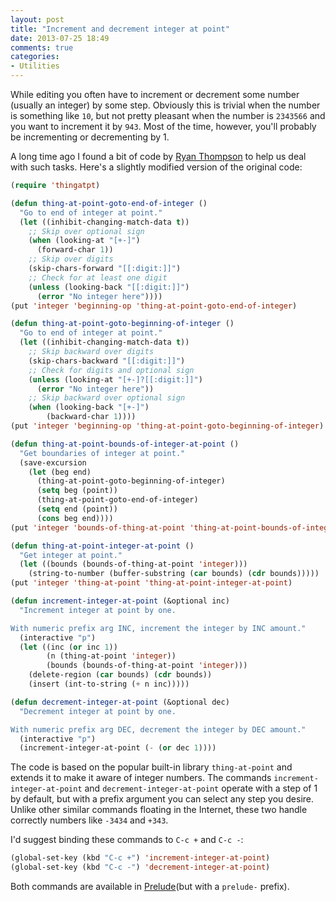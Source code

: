 ```yaml
---
layout: post
title: "Increment and decrement integer at point"
date: 2013-07-25 18:49
comments: true
categories:
- Utilities
---
```


While editing you often have to increment or decrement some number
(usually an integer) by some step. Obviously this is trivial when the
number is something like `10`, but not pretty pleasant when the number
is `2343566` and you want to increment it by `943`. Most of the time,
however, you'll probably be incrementing or decrementing by 1.

A long time ago I found a bit of code by
[Ryan Thompson](https://github.com/DarwinAwardWinner) to help us deal
with such tasks. Here's a slightly modified version of the original code:

``` cl
(require 'thingatpt)

(defun thing-at-point-goto-end-of-integer ()
  "Go to end of integer at point."
  (let ((inhibit-changing-match-data t))
    ;; Skip over optional sign
    (when (looking-at "[+-]")
      (forward-char 1))
    ;; Skip over digits
    (skip-chars-forward "[[:digit:]]")
    ;; Check for at least one digit
    (unless (looking-back "[[:digit:]]")
      (error "No integer here"))))
(put 'integer 'beginning-op 'thing-at-point-goto-end-of-integer)

(defun thing-at-point-goto-beginning-of-integer ()
  "Go to end of integer at point."
  (let ((inhibit-changing-match-data t))
    ;; Skip backward over digits
    (skip-chars-backward "[[:digit:]]")
    ;; Check for digits and optional sign
    (unless (looking-at "[+-]?[[:digit:]]")
      (error "No integer here"))
    ;; Skip backward over optional sign
    (when (looking-back "[+-]")
        (backward-char 1))))
(put 'integer 'beginning-op 'thing-at-point-goto-beginning-of-integer)

(defun thing-at-point-bounds-of-integer-at-point ()
  "Get boundaries of integer at point."
  (save-excursion
    (let (beg end)
      (thing-at-point-goto-beginning-of-integer)
      (setq beg (point))
      (thing-at-point-goto-end-of-integer)
      (setq end (point))
      (cons beg end))))
(put 'integer 'bounds-of-thing-at-point 'thing-at-point-bounds-of-integer-at-point)

(defun thing-at-point-integer-at-point ()
  "Get integer at point."
  (let ((bounds (bounds-of-thing-at-point 'integer)))
    (string-to-number (buffer-substring (car bounds) (cdr bounds)))))
(put 'integer 'thing-at-point 'thing-at-point-integer-at-point)

(defun increment-integer-at-point (&optional inc)
  "Increment integer at point by one.

With numeric prefix arg INC, increment the integer by INC amount."
  (interactive "p")
  (let ((inc (or inc 1))
        (n (thing-at-point 'integer))
        (bounds (bounds-of-thing-at-point 'integer)))
    (delete-region (car bounds) (cdr bounds))
    (insert (int-to-string (+ n inc)))))

(defun decrement-integer-at-point (&optional dec)
  "Decrement integer at point by one.

With numeric prefix arg DEC, decrement the integer by DEC amount."
  (interactive "p")
  (increment-integer-at-point (- (or dec 1))))
```

The code is based on the popular built-in library `thing-at-point` and
extends it to make it aware of integer numbers.  The commands
`increment-integer-at-point` and `decrement-integer-at-point` operate
with a step of 1 by default, but with a prefix argument you can select
any step you desire. Unlike other similar commands floating in the
Internet, these two handle correctly numbers like `-3434` and
`+343`.

I'd suggest binding these commands to `C-c +` and `C-c -`:

``` cl
(global-set-key (kbd "C-c +") 'increment-integer-at-point)
(global-set-key (kbd "C-c -") 'decrement-integer-at-point)
```

Both commands are available in
[Prelude](https://github.com/bbatsov/prelude)(but with a `prelude-`
prefix).
